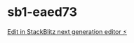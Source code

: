 # sb1-eaed73

[Edit in StackBlitz next generation editor ⚡️](https://stackblitz.com/~/github.com/gobelet69/sb1-eaed73)